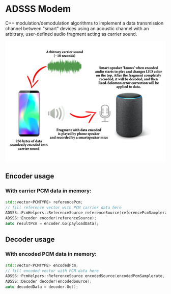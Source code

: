 
 # ADSSS Modem

 C++ modulation/demodulation algorithms to implement a data transmission channel between "smart" devices using an acoustic channel with an arbitrary, user-defined audio fragment acting as carrier sound.

 ![Infographics for Acoustic Modem](https://github.com/dephonica/AcousticModem/blob/master/images/acoumodem.png)

 ## Encoder usage

 ### With carrier PCM data in memory:

```cpp
std::vector<PCMTYPE> referencePcm;
// fill reference vector with PCM carrier data here
ADSSS::PcmHelpers::ReferenceSource referenceSource(referencePcmSamplerate, referencePcm);
ADSSS::Encoder encoder(referenceSource);
auto resultPcm = encoder.Go(payloadData);
```

 ## Decoder usage

 ### With encoded PCM data in memory:

```cpp
std::vector<PCMTYPE> encodedPcm;
// fill encoded vector with PCM data here
ADSSS::PcmHelpers::ReferenceSource encodedSource(encodedPcmSamplerate, encodedPcm);
ADSSS::Decoder decoder(encodedSource);
auto decodedData = decoder.Go();
```
